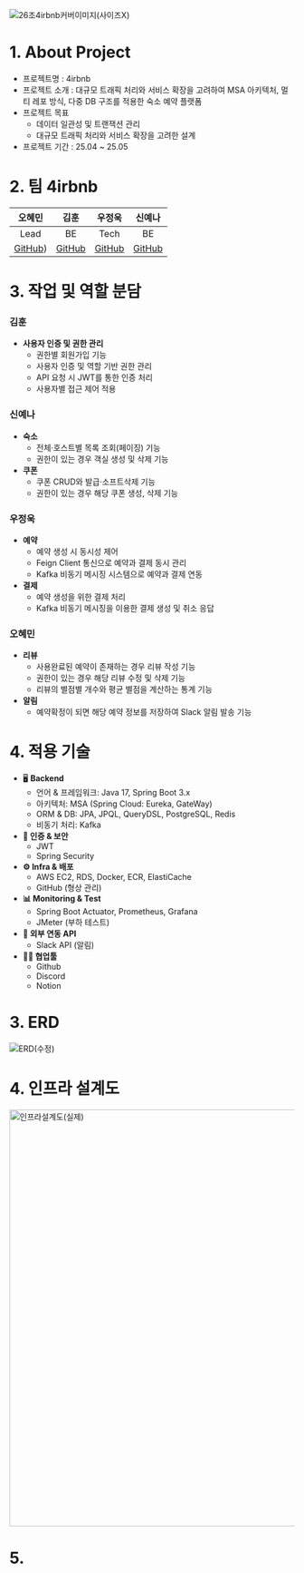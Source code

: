 ![26조4irbnb커버이미지(사이즈X)](https://github.com/user-attachments/assets/968d5342-1dc6-4022-820d-2e6766d5174d)
# 1. About Project
- 프로젝트명 : 4irbnb
- 프로젝트 소개 : 대규모 트래픽 처리와 서비스 확장을 고려하여 MSA 아키텍처, 멀티 레포 방식, 다중 DB 구조를 적용한 숙소 예약 플랫폼
- 프로젝트 목표
  - 데이터 일관성 및 트랜잭션 관리
  - 대규모 트래픽 처리와 서비스 확장을 고려한 설계
- 프로젝트 기간 : 25.04 ~ 25.05

# 2. 팀 4irbnb
| 오혜민 | 김훈 | 우정욱 | 신예나 | 
|:------:|:------:|:------:|:------:|
| Lead | BE | Tech | BE |
| [GitHub](https://github.com/oh-min)) | [GitHub](https://github.com/Hooni-i) | [GitHub](https://github.com/wookssss) | [GitHub](https://github.com/Yea-Na) |

# 3. 작업 및 역할 분담

### 김훈
- **사용자 인증 및 권한 관리**
    - 권한별 회원가입 기능
    - 사용자 인증 및 역할 기반 권한 관리
    - API 요청 시 JWT를 통한 인증 처리
    - 사용자별 접근 제어 적용
 
### 신예나
- **숙소**
    - 전체·호스트별 목록 조회(페이징) 기능
    - 권한이 있는 경우 객실 생성 및 삭제 기능
- **쿠폰**
    - 쿠폰 CRUD와 발급·소프트삭제 기능
    - 권한이 있는 경우 해당 쿠폰 생성, 삭제 기능
      
### 우정욱
- **예약**
    - 예약 생성 시 동시성 제어
    - Feign Client 통신으로 예약과 결제 동시 관리
    - Kafka 비동기 메시징 시스템으로 예약과 결제 연동
- **결제**
    - 예약 생성을 위한 결제 처리
    - Kafka 비동기 메시징을 이용한 결제 생성 및 취소 응답

### 오혜민
- **리뷰**
    - 사용완료된 예약이 존재하는 경우 리뷰 작성 기능
    - 권한이 있는 경우 해당 리뷰 수정 및 삭제 기능
    - 리뷰의 별점별 개수와 평균 별점을 계산하는 통계 기능
- **알림**
    - 예약확정이 되면 해당 예약 정보를 저장하여 Slack 알림 발송 기능
 
# 4. 적용 기술
- 🖥️ **Backend**
    - 언어 & 프레임워크: Java 17, Spring Boot 3.x
    - 아키텍처: MSA (Spring Cloud: Eureka, GateWay)
    - ORM & DB: JPA, JPQL, QueryDSL, PostgreSQL, Redis
    - 비동기 처리: Kafka
- **🔐 인증 & 보안**
    - JWT
    - Spring Security
- **⚙️ Infra & 배포**
    - AWS EC2, RDS, Docker, ECR, ElastiCache
    - GitHub (형상 관리)
- **📊 Monitoring & Test**
    - Spring Boot Actuator, Prometheus, Grafana
    - JMeter (부하 테스트)
- **🔗 외부 연동 API**
    - Slack API (알림)
- **🧑‍💻 협업툴**
    - Github
    - Discord
    - Notion
      
# 3. ERD
![ERD(수정)](https://github.com/user-attachments/assets/5673cc83-53a6-45bd-8e2c-f4242e95971a)

# 4. 인프라 설계도
<img width="735" alt="인프라설계도(실제)" src="https://github.com/user-attachments/assets/d6546297-4fd0-4b46-a266-a29f74eae95c" />

# 5. 
